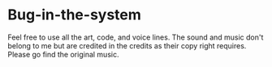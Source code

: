 # Bug-in-the-system

Feel free to use all the art, code, and voice lines. The sound and music don't belong to me but are credited in the credits as their copy right requires. Please go find the original music.
